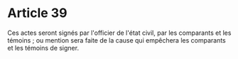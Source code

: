 # Article 39

Ces actes seront signés par l'officier de l'état civil, par les comparants et les témoins ; ou mention sera faite de la cause qui empêchera les comparants et les témoins de signer.
